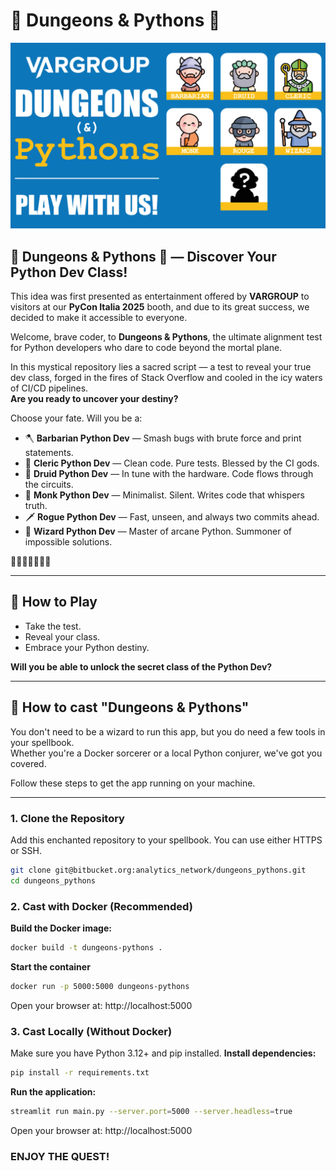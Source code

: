 # 🧙‍ Dungeons & Pythons 🐍

![Dungeons & Pythons Logo](images/var_dap.png)

## 🧙‍ Dungeons & Pythons 🐍 — Discover Your Python Dev Class!

This idea was first presented as entertainment offered by **VARGROUP** to visitors at our **PyCon Italia 2025** booth, and due to its great success, we decided to make it accessible to everyone.

Welcome, brave coder, to **Dungeons & Pythons**, the ultimate alignment test for Python developers who dare to code beyond the mortal plane.

In this mystical repository lies a sacred script — a test to reveal your true dev class, forged in the fires of Stack Overflow and cooled in the icy waters of CI/CD pipelines.  
**Are you ready to uncover your destiny?**

Choose your fate. Will you be a:

- 🪓 **Barbarian Python Dev** — Smash bugs with brute force and print statements.
- 🧎 **Cleric Python Dev** — Clean code. Pure tests. Blessed by the CI gods.
- 🌿 **Druid Python Dev** — In tune with the hardware. Code flows through the circuits.
- 🙏 **Monk Python Dev** — Minimalist. Silent. Writes code that whispers truth.
- 🗡️ **Rogue Python Dev** — Fast, unseen, and always two commits ahead.
- 🧙 **Wizard Python Dev** — Master of arcane Python. Summoner of impossible solutions.

🐍🐍🐍🐍🐍🐍🐍

---

## 🧙‍ How to Play

- Take the test.  
- Reveal your class.  
- Embrace your Python destiny.

**Will you be able to unlock the secret class of the Python Dev?**

---

## 🚀 How to cast "Dungeons & Pythons"

You don't need to be a wizard to run this app, but you do need a few tools in your spellbook.  
Whether you're a Docker sorcerer or a local Python conjurer, we've got you covered.

Follow these steps to get the app running on your machine.

---

### 1. Clone the Repository

Add this enchanted repository to your spellbook. You can use either HTTPS or SSH.
```sh
git clone git@bitbucket.org:analytics_network/dungeons_pythons.git
cd dungeons_pythons
```

### 2. Cast with Docker (Recommended)

**Build the Docker image:**
```sh
docker build -t dungeons-pythons .
```
**Start the container**
```sh
docker run -p 5000:5000 dungeons-pythons
```
Open your browser at: http://localhost:5000

### 3. Cast Locally (Without Docker) 

Make sure you have Python 3.12+ and pip installed.
**Install dependencies:**
```sh
pip install -r requirements.txt
```
**Run the application:**
```sh
streamlit run main.py --server.port=5000 --server.headless=true
```
Open your browser at: http://localhost:5000

### ENJOY THE QUEST!
